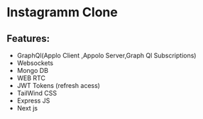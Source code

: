 # Instagramm Clone
## Features:



- GraphQl(Applo Client ,Appolo Server,Graph Ql Subscriptions)
- Websockets
- Mongo DB
- WEB RTC
- JWT Tokens (refresh acess)
- TailWind CSS
- Express JS
- Next js